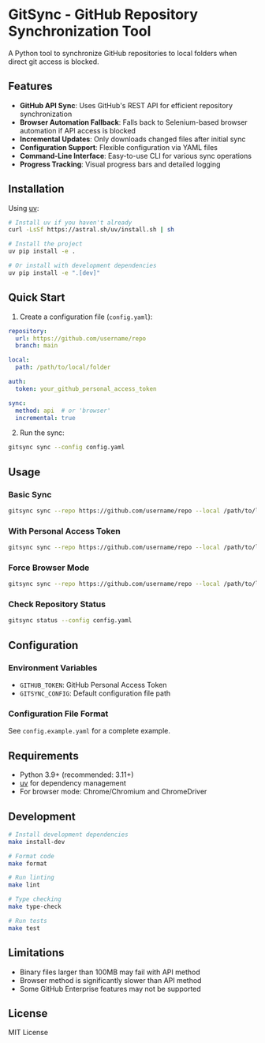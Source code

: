 # GitSync - GitHub Repository Synchronization Tool

A Python tool to synchronize GitHub repositories to local folders when direct git access is blocked.

## Features

- **GitHub API Sync**: Uses GitHub's REST API for efficient repository synchronization
- **Browser Automation Fallback**: Falls back to Selenium-based browser automation if API access is blocked
- **Incremental Updates**: Only downloads changed files after initial sync
- **Configuration Support**: Flexible configuration via YAML files
- **Command-Line Interface**: Easy-to-use CLI for various sync operations
- **Progress Tracking**: Visual progress bars and detailed logging

## Installation

Using [uv](https://github.com/astral-sh/uv):

```bash
# Install uv if you haven't already
curl -LsSf https://astral.sh/uv/install.sh | sh

# Install the project
uv pip install -e .

# Or install with development dependencies
uv pip install -e ".[dev]"
```

## Quick Start

1. Create a configuration file (`config.yaml`):

```yaml
repository:
  url: https://github.com/username/repo
  branch: main

local:
  path: /path/to/local/folder

auth:
  token: your_github_personal_access_token

sync:
  method: api  # or 'browser'
  incremental: true
```

2. Run the sync:

```bash
gitsync sync --config config.yaml
```

## Usage

### Basic Sync
```bash
gitsync sync --repo https://github.com/username/repo --local /path/to/local
```

### With Personal Access Token
```bash
gitsync sync --repo https://github.com/username/repo --local /path/to/local --token YOUR_TOKEN
```

### Force Browser Mode
```bash
gitsync sync --repo https://github.com/username/repo --local /path/to/local --method browser
```

### Check Repository Status
```bash
gitsync status --config config.yaml
```

## Configuration

### Environment Variables
- `GITHUB_TOKEN`: GitHub Personal Access Token
- `GITSYNC_CONFIG`: Default configuration file path

### Configuration File Format
See `config.example.yaml` for a complete example.

## Requirements

- Python 3.9+ (recommended: 3.11+)
- [uv](https://github.com/astral-sh/uv) for dependency management
- For browser mode: Chrome/Chromium and ChromeDriver

## Development

```bash
# Install development dependencies
make install-dev

# Format code
make format

# Run linting
make lint

# Type checking
make type-check

# Run tests
make test
```

## Limitations

- Binary files larger than 100MB may fail with API method
- Browser method is significantly slower than API method
- Some GitHub Enterprise features may not be supported

## License

MIT License